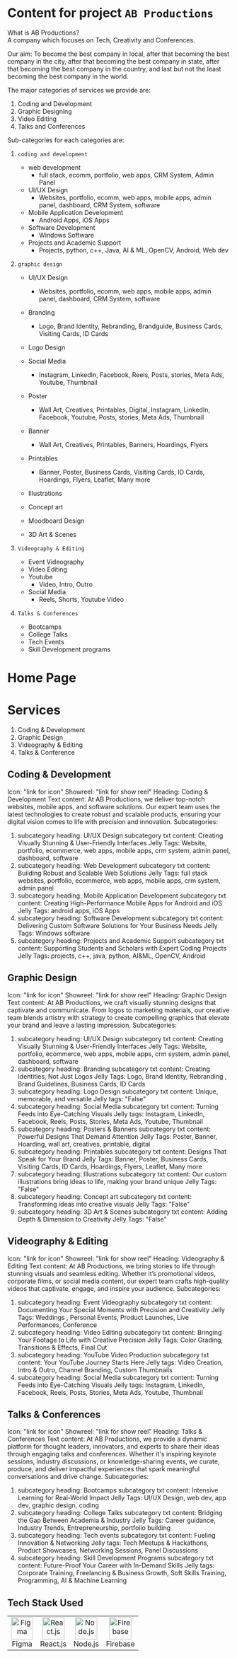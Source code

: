 # Content for project `AB Productions`
What is AB Productions?  
A company which focuses on Tech, Creativity and Conferences.

Our aim: To become the best company in local, after that becoming the best company in the city, after that becoming the best company in state, after that becoming the best company in the country, and last but not the least becoming the best company in the world.

The major categories of services we provide are:
1. Coding and Development
2. Graphic Designing
3. Video Editing
4. Talks and Conferences

Sub-categories for each categories are:

1. `coding and development`  
    - web development
        + full stack, ecomm, portfolio, web apps, CRM System, Admin Panel
    - UI/UX Design
        + Websites, portfolio, ecomm, web apps, mobile apps, admin panel, dashboard, CRM System, software
    - Mobile Application Development
        + Android Apps, iOS Apps
    - Software Development
        + Windows Software
    - Projects and Academic Support
        + Projects, python, c++, Java, AI & ML, OpenCV, Android, Web dev

2. `graphic design`
    - UI/UX Design
        + Websites, portfolio, ecomm, web apps, mobile apps, admin panel, dashboard, CRM System, software
    - Branding
        + Logo, Brand Identity, Rebranding, Brandguide, Business Cards, Visiting Cards, ID Cards
    - Logo Design
    
    - Social Media
        + Instagram, LinkedIn, Facebook, Reels, Posts, stories, Meta Ads, Youtube, Thumbnail
    - Poster
        + Wall Art, Creatives, Printables, Digital, Instagram, LinkedIn, Facebook, Youtube, Posts, stories, Meta Ads, Thumbnail
    - Banner
        + Wall Art, Creatives, Printables, Banners, Hoardings, Flyers
    - Printables
        + Banner, Poster, Business Cards, Visiting Cards, ID Cards, Hoardings, Flyers, Leaflet, Many more
    - Illustrations

    - Concept art

    - Moodboard Design

    - 3D Art & Scenes

3. `Videography & Editing`
    - Event Videography
    - Video Editing
    - Youtube
        + Video, Intro, Outro
    - Social Media
        + Reels, Shorts, Youtube Video

4. `Talks & Conferences`
    - Bootcamps
    - College Talks
    - Tech Events
    - Skill Development programs

# Home Page

# Services
1. Coding & Development
2. Graphic Design
3. Videography & Editing
4. Talks & Conference

## Coding & Development
Icon: "link for icon"
Showreel: "link for show reel"
Heading: Coding & Development
Text content: At AB Productions, we deliver top-notch websites, mobile apps, and software solutions. Our expert team uses the latest technologies to create robust and scalable products, ensuring your digital vision comes to life with precision and innovation.
Subcategories:
1. subcategory heading: UI/UX Design
subcategory txt content: Creating Visually Stunning & User-Friendly Interfaces
Jelly Tags: Website, portfolio, ecommerce, web apps, mobile apps, crm system, admin panel, dashboard, software
2. subcategory heading: Web Development
subcategory txt content: Building Robust and Scalable Web Solutions
Jelly Tags: full stack websites, portfolio, ecommerce, web apps, mobile apps, crm system, admin panel
3. subcategory heading: Mobile Application Development
subcategory txt content: Creating High-Performance Mobile Apps for Android and iOS
Jelly Tags: android apps, iOS Apps
4. subcategory heading: Software Development
subcategory txt content: Delivering Custom Software Solutions for Your Business Needs 
Jelly Tags: Windows software
5. subcategory heading: Projects and Academic Support
subcategory txt content: Supporting Students and Scholars with Expert Coding Projects
Jelly Tags: projects, c++, java, python, AI&ML, OpenCV, Android

## Graphic Design
Icon: "link for icon"
Showreel: "link for show reel"
Heading: Graphic Design
Text content: At AB Productions, we craft visually stunning designs that captivate and communicate. From logos to marketing materials, our creative team blends artistry with strategy to create compelling graphics that elevate your brand and leave a lasting impression.
Subcategories:
1. subcategory heading: UI/UX Design
subcategory txt content: Creating Visually Stunning & User-Friendly Interfaces
Jelly Tags: Website, portfolio, ecommerce, web apps, mobile apps, crm system, admin panel, dashboard, software
2. subcategory heading: Branding
subcategory txt content: Creating Identities, Not Just Logos
Jelly Tags: Logo, Brand Identity, Rebranding , Brand Guidelines, Business Cards, ID Cards
3. subcategory heading: Logo Design
subcategory txt content: Unique, memorable, and versatile
Jelly tags: "False"
4. subcategory heading: Social Media
subcategory txt content: Turning Feeds into Eye-Catching Visuals
Jelly tags: Instagram, LinkedIn, Facebook, Reels, Posts, Stories, Meta Ads, Youtube, Thumbnail
5. subcategory heading: Posters & Banners
subcategory txt content: Powerful Designs That Demand Attention
Jelly Tags: Poster, Banner, Hoarding, wall art, creatives, printable, digital
4. subcategory heading: Printables
subcategory txt content: Designs That Speak for Your Brand 
Jelly Tags: Banner, Poster, Business Cards, Visiting Cards, ID Cards, Hoardings, Flyers, Leaflet, Many more
5. subcategory heading: Illustrations
subcategory txt content: Our custom illustrations bring ideas to life, making your brand unique
Jelly Tags: "False"
5. subcategory heading: Concept art
subcategory txt content: Transforming ideas into creative visuals
Jelly Tags: "False"
5. subcategory heading: 3D Art & Scenes
subcategory txt content: Adding Depth & Dimension to Creativity
Jelly Tags: "False"

## Videography & Editing
Icon: "link for icon"
Showreel: "link for show reel"
Heading: Videography & Editing
Text content: At AB Productions, we bring stories to life through stunning visuals and seamless editing. Whether it’s promotional videos, corporate films, or social media content, our expert team crafts high-quality videos that captivate, engage, and inspire your audience.
Subcategories:
1. subcategory heading: Event Videography
subcategory txt content: Documenting Your Special Moments with Precision and Creativity
Jelly Tags: Weddings , Personal Events, Product Launches, Live Performances, Conference
2. subcategory heading: Video Editing
subcategory txt content: Bringing Your Footage to Life with Creative Precision
Jelly Tags: Color Grading, Transitions & Effects, Final Cut
3. subcategory heading: YouTube Video Production
subcategory txt content: Your YouTube Journey Starts Here
Jelly tags: Video Creation, Intro & Outro, Channel Branding, Custom Thumbnails
4. subcategory heading: Social Media
subcategory txt content: Turning Feeds into Eye-Catching Visuals
Jelly tags: Instagram, LinkedIn, Facebook, Reels, Posts, Stories, Meta Ads, Youtube, Thumbnail

## Talks & Conferences
Icon: "link for icon"
Showreel: "link for show reel"
Heading: Talks & Conferences
Text content: At AB Productions, we provide a dynamic platform for thought leaders, innovators, and experts to share their ideas through engaging talks and conferences. Whether it's inspiring keynote sessions, industry discussions, or knowledge-sharing events, we curate, produce, and deliver impactful experiences that spark meaningful conversations and drive change.
Subcategories:
1. subcategory heading: Bootcamps
subcategory txt content: Intensive Learning for Real-World Impact
Jelly Tags: UI/UX Design, web dev, app dev, graphic design, coding
2. subcategory heading: College Talks
subcategory txt content: Bridging the Gap Between Academia & Industry
Jelly Tags: Career guidance, Industry Trends, Entrepreneurship, portfolio building
3. subcategory heading: Tech events
subcategory txt content: Fueling Innovation & Networking
Jelly tags: Tech Meetups & Hackathons, Product Showcases, Networking Sessions, Panel Discussions
4. subcategory heading: Skill Development Programs
subcategory txt content: Future-Proof Your Career with In-Demand Skills
Jelly tags: Corporate Training, Freelancing & Business Growth, Soft Skills Training, Programming, AI & Machine Learning

## Tech Stack Used

<table>
  <tr>
    <td align="center">
      <img src="https://upload.wikimedia.org/wikipedia/commons/3/33/Figma-logo.svg" width="50" height="50" alt="Figma"/>
      <br/>Figma
    </td>
    <td align="center">
      <img src="https://upload.wikimedia.org/wikipedia/commons/a/a7/React-icon.svg" width="50" height="50" alt="React.js"/>
      <br/>React.js
    </td>
    <td align="center">
      <img src="https://upload.wikimedia.org/wikipedia/commons/d/d9/Node.js_logo.svg" width="50" height="50" alt="Node.js"/>
      <br/>Node.js
    </td>
    <td align="center">
      <img src="https://upload.wikimedia.org/wikipedia/commons/3/37/Firebase_Logo.svg" width="50" height="50" alt="Firebase"/>
      <br/>Firebase
    </td>
  </tr>
</table>
